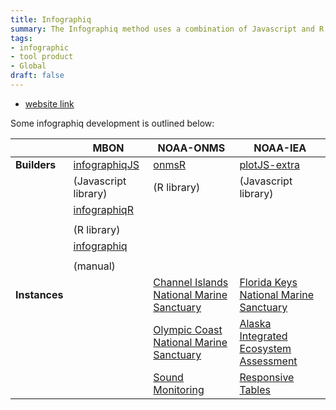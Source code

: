 ```yaml
---
title: Infographiq
summary: The Infographiq method uses a combination of Javascript and R to produce clickable art that acts as an interface for users to access scientific data.
tags:
- infographic
- tool product
- Global
draft: false
---
```



* [website link](https://marinebon.org/infographiq/)

Some infographiq development is outlined below:


|                 | MBON                                                  | NOAA-ONMS                                                                       | NOAA-IEA                                                                                   |
| --------------- | ----------------------------------------------------- | ------------------------------------------------------------------------------- | ------------------------------------------------------------------------------------------ |
| **Builders**    | [infographiqJS](https://marinebon.org/infographiqJS/) | [onmsR](https://noaa-onms.github.io/onmsR/)                                     | [plotJS-extra](https://github.com/noaa-iea/plotJS-extra)                                   |
|                 | (Javascript library)                                  | (R library)                                                                     | (Javascript library)                                                                       |
|                 | [infographiqR](https://marinebon.org/infographiqR/)   |                                                                                 |                                                                                            |
|                 |                                                       |                                                                                 |                                                                                            |
|                 | (R library)                                           |                                                                                 |                                                                                            |
|                 | [infographiq](https://marinebon.org/infographiq/)     |                                                                                 |                                                                                            |
|                 |                                                       |                                                                                 |                                                                                            |
|                 | (manual)                                              |                                                                                 |                                                                                            |
| **Instances**   |                                                       | [Channel Islands National Marine Sanctuary](https://noaa-onms.github.io/cinms/) | [Florida Keys National Marine Sanctuary](https://noaa-iea.github.io/fk-esr-info/home.html) |
|                 |                                                       | [Olympic Coast National Marine Sanctuary](https://noaa-onms.github.io/ocnms/)   | [Alaska Integrated Ecosystem Assessment](https://noaa-iea.github.io/ak-info/)              |
|                 |                                                       | [Sound Monitoring](https://sanctuaries.noaa.gov/science/monitoring/sound/)      | [Responsive Tables](https://marinebon.org/infographiq/responsive-data-tables.html)         |
